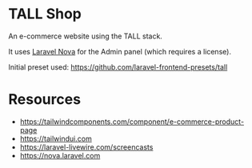 # TALL Shop
An e-commerce website using the TALL stack.

It uses [Laravel Nova](https://nova.laravel.com) for the Admin panel (which requires a license).

Initial preset used: https://github.com/laravel-frontend-presets/tall

# Resources

* https://tailwindcomponents.com/component/e-commerce-product-page
* https://tailwindui.com
* https://laravel-livewire.com/screencasts
* https://nova.laravel.com
